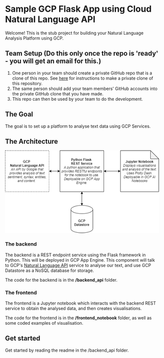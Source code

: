 # Sample GCP Flask App using Cloud Natural Language API

Welcome! This is the stub project for building your Natural Language Analysis Platform using GCP.

## Team Setup (Do this only once the repo is 'ready' - you will get an email for this.)
1) One person in your team should create a private GitHub repo that is a clone of this repo. See [here](README-private-clone.md) for instructions to make a private clone of this repository.
2) The same person should add your team members' GitHub accounts into the private GitHub clone that you have made.
3) This repo can then be used by your team to do the development.

## The Goal
The goal is to set up a platform to analyse text data using GCP Services.

## The Architecture
![The architecture](docs/architecture.png)

### The backend
The backend is a REST endpoint service using the Flask framework in Python. This will be deployed in GCP App Engine.
This component will talk to GCP's [Natural Language API](https://cloud.google.com/natural-language) service to analyse 
our text, and use GCP Datastore as a NoSQL database for storage. 

The code for the backend is in the **/backend_api** folder.

### The frontend
The frontend is a Jupyter notebook which interacts with the backend REST service to obtain the analysed data, and then
creates visualisations. 

The code for the frontend is in the **/frontend_notebook** folder, as well as some coded examples of visualisation.
 
## Get started
Get started by reading the readme in the /backend_api folder. 